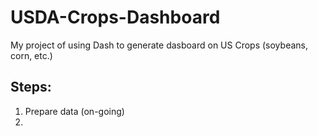 # USDA-Crops-Dashboard
My project of using Dash to generate dasboard on US Crops (soybeans, corn, etc.)

## Steps:
1. Prepare data (on-going)
2. 
